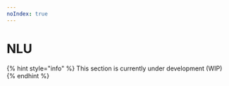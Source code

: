 ```yaml
---
noIndex: true
---
```


# NLU

{% hint style="info" %}
This section is currently under development (WIP)
{% endhint %}

